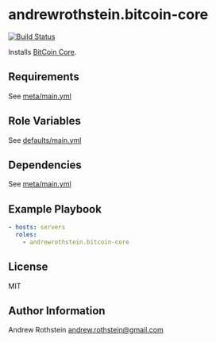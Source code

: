 andrewrothstein.bitcoin-core
=========
[![Build Status](https://travis-ci.org/andrewrothstein/ansible-bitcoin-core.svg?branch=master)](https://travis-ci.org/andrewrothstein/ansible-bitcoin-core)

Installs [BitCoin Core](https://bitcoin.org/en/).

Requirements
------------

See [meta/main.yml](meta/main.yml)

Role Variables
--------------

See [defaults/main.yml](defaults/main.yml)

Dependencies
------------

See [meta/main.yml](meta/main.yml)

Example Playbook
----------------

```yml
- hosts: servers
  roles:
    - andrewrothstein.bitcoin-core
```

License
-------

MIT

Author Information
------------------

Andrew Rothstein <andrew.rothstein@gmail.com>
